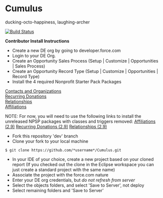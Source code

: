 Cumulus
=======

ducking-octo-happiness, laughing-archer

[![Build Status](http://ci.salesforcefoundation.org/buildStatus/icon?job=Cumulus_dev)](http://ci.salesforcefoundation.org/job/Cumulus_dev/)

**Contributor Install Instructions**

* Create a new DE org by going to developer.force.com
* Login to your DE Org. 
* Create an Opportunity Sales Process (Setup | Customize | Opportunities | Sales Process)
* Create an Opportunity Record Type (Setup | Customize | Opportunities | Record Type)
* Install the 4 required Nonprofit Starter Pack Packages  
  
<a href="http://foundation.force.com/packages/contactsandorganizations" target="_blank">Contacts and Organizations</a>  
<a href="http://foundation.force.com/packages/recurringdonations" target="_blank">Recurring Donations</a>  
<a href="http://foundation.force.com/packages/relationships" target="_blank">Relationships</a>  
<a href="http://foundation.force.com/packages/affiliations" target="_blank">Affiliations</a>  

NOTE: For now, you will need to use the following links to install the unreleased NPSP packages with classes and triggers removed:
<a href="https://login.salesforce.com/packaging/installPackage.apexp?p0=04t80000000cZtq">Affiliations (2.9)</a>
<a href="https://login.salesforce.com/packaging/installPackage.apexp?p0=04t80000000pXSe">Recurring Donations (2.9)</a>
<a href="https://login.salesforce.com/packaging/installPackage.apexp?p0=04t80000000pY9P">Relationships (2.9)</a>
  
* Fork this repository 'dev' branch
* Clone your fork to your local machine
```
$ git clone https://github.com/*username*/Cumulus.git
```
* In your IDE of your choice, create a new project based on your cloned report (If you checked out the clone in the Eclipse workspace you can just create a standard project with the same name)
* Associate the project with the force.com nature
* Enter your DE org credentials, but *do not refresh from server*
* Select the objects folders, and select 'Save to Server', not deploy
* Select remaining folders and 'Save to Server'
